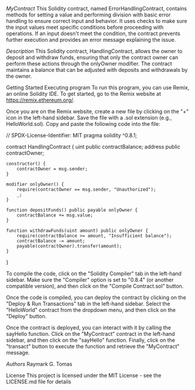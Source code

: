 *MyContract*
This Solidity contract, named ErrorHandlingContract, contains methods for setting a value and performing division with basic error handling to ensure correct input and behavior. It uses checks to make sure the input values meet specific conditions before proceeding with operations. 
If an input doesn't meet the condition, the contract prevents further execution and provides an error message explaining the issue.

*Description*
This Solidity contract, HandlingContract, allows the owner to deposit and withdraw funds, ensuring that only the contract owner can perform these actions through the onlyOwner modifier. The contract maintains a balance that can be adjusted with deposits and withdrawals by the owner.

Getting Started
Executing program
To run this program, you can use Remix, an online Solidity IDE. To get started, go to the Remix website at https://remix.ethereum.org/.

Once you are on the Remix website, create a new file by clicking on the "+" icon in the left-hand sidebar. Save the file with a .sol extension (e.g., HelloWorld.sol). Copy and paste the following code into the file:

// SPDX-License-Identifier: MIT
pragma solidity ^0.8.1;

contract HandlingContract {
    uint public contractBalance;
    address public contractOwner;

    constructor() {
        contractOwner = msg.sender;
    }

    modifier onlyOwner() {
        require(contractOwner == msg.sender, "Unauthorized");
        _;
    }

    function depositFunds() public payable onlyOwner {
        contractBalance += msg.value;
    }

    function withdrawFunds(uint amount) public onlyOwner {
        require(contractBalance >= amount, "Insufficient balance");
        contractBalance -= amount;
        payable(contractOwner).transfer(amount);
    }
}

To compile the code, click on the "Solidity Compiler" tab in the left-hand sidebar. Make sure the "Compiler" option is set to "0.8.4" (or another compatible version), and then click on the "Compile Contract.sol" button.

Once the code is compiled, you can deploy the contract by clicking on the "Deploy & Run Transactions" tab in the left-hand sidebar. Select the "HelloWorld" contract from the dropdown menu, and then click on the "Deploy" button.

Once the contract is deployed, you can interact with it by calling the sayHello function. Click on the "MyContract" contract in the left-hand sidebar, and then click on the "sayHello" function. Finally, click on the "transact" button to execute the function and retrieve the "MyContract" message.



*Authors*
Raymark G. Tomas

License
This project is licensed under the MIT License - see the LICENSE.md file for details
